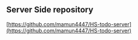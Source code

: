 
## Server Side repository

[https://github.com/mamun4447/HS-todo-server](https://github.com/mamun4447/HS-todo-server) 
